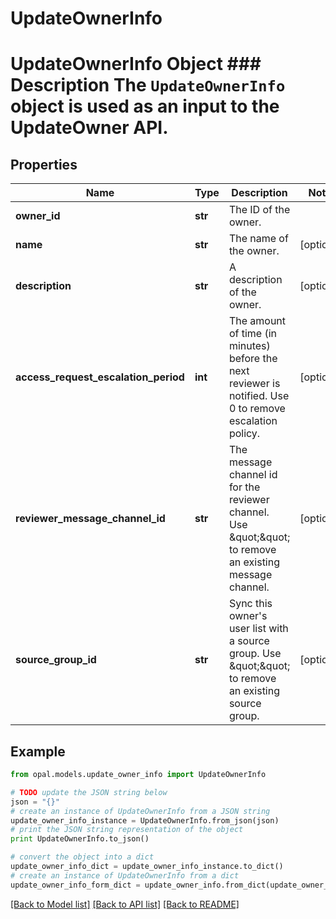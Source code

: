# UpdateOwnerInfo

# UpdateOwnerInfo Object ### Description The `UpdateOwnerInfo` object is used as an input to the UpdateOwner API.

## Properties

Name | Type | Description | Notes
------------ | ------------- | ------------- | -------------
**owner_id** | **str** | The ID of the owner. | 
**name** | **str** | The name of the owner. | [optional] 
**description** | **str** | A description of the owner. | [optional] 
**access_request_escalation_period** | **int** | The amount of time (in minutes) before the next reviewer is notified. Use 0 to remove escalation policy. | [optional] 
**reviewer_message_channel_id** | **str** | The message channel id for the reviewer channel. Use \&quot;\&quot; to remove an existing message channel. | [optional] 
**source_group_id** | **str** | Sync this owner&#39;s user list with a source group. Use \&quot;\&quot; to remove an existing source group. | [optional] 

## Example

```python
from opal.models.update_owner_info import UpdateOwnerInfo

# TODO update the JSON string below
json = "{}"
# create an instance of UpdateOwnerInfo from a JSON string
update_owner_info_instance = UpdateOwnerInfo.from_json(json)
# print the JSON string representation of the object
print UpdateOwnerInfo.to_json()

# convert the object into a dict
update_owner_info_dict = update_owner_info_instance.to_dict()
# create an instance of UpdateOwnerInfo from a dict
update_owner_info_form_dict = update_owner_info.from_dict(update_owner_info_dict)
```
[[Back to Model list]](../README.md#documentation-for-models) [[Back to API list]](../README.md#documentation-for-api-endpoints) [[Back to README]](../README.md)



